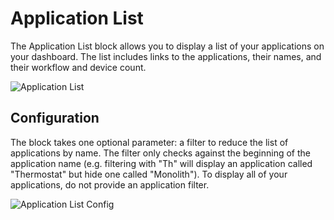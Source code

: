 # Application List

The Application List block allows you to display a list of your applications on your dashboard. The list includes links to the applications, their names, and their workflow and device count.

![Application List](/images/dashboards/applications-example.png "Application List")

## Configuration

The block takes one optional parameter: a filter to reduce the list of applications by name. The filter only checks against the beginning of the application name (e.g. filtering with "Th" will display an application called "Thermostat" but hide one called "Monolith"). To display all of your applications, do not provide an application filter.

![Application List Config](/images/dashboards/applications-filter.png "Application List Config")
